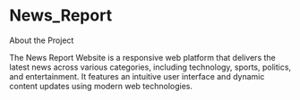 # News_Report


About the Project


The News Report Website is a responsive web platform that delivers the latest news across various categories, including technology, sports, politics, and entertainment. It features an intuitive user interface and dynamic content updates using modern web technologies.
